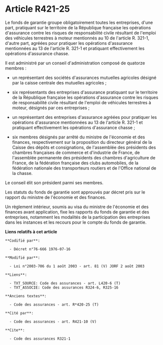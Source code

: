 # Article R421-25

Le fonds de garantie groupe obligatoirement toutes les entreprises, d'une part, pratiquant sur le territoire de la République
française les opérations d'assurance contre les risques de responsabilité civile résultant de l'emploi des véhicules
terrestres à moteur mentionnés au 10 de l'article R. 321-1, d'autre part, agréées pour pratiquer les opérations d'assurance
mentionnées au 13 de l'article R. 321-1 et pratiquant effectivement les opérations d'assurance chasse.

Il est administré par un conseil d'administration composé de quatorze membres :

- un représentant des sociétés d'assurances mutuelles agricoles désigné par la caisse centrale des mutuelles agricoles ;

- six représentants des entreprises d'assurance pratiquant sur le territoire de la République française les opérations
d'assurance contre les risques de responsabilité civile résultant de l'emploi de véhicules terrestres à moteur, désignés par
ces entreprises ;

- un représentant des entreprises d'assurance agréées pour pratiquer les opérations d'assurance mentionnées au 13 de
l'article R. 321-1 et pratiquant effectivement les opérations d'assurance chasse ;

- six membres désignés par arrêté du ministre de l'économie et des finances, respectivement sur la proposition du directeur
général de la Caisse des dépôts et consignations, de l'assemblée des présidents des chambres françaises de commerce et
d'industrie de France, de l'assemblée permanente des présidents des chambres d'agriculture de France, de la fédération
française des clubs automobiles, de la fédération nationale des transporteurs routiers et de l'Office national de la chasse.

Le conseil élit son président parmi ses membres.

Les statuts du fonds de garantie sont approuvés par décret pris sur le rapport du ministre de l'économie et des finances.

Un règlement intérieur, soumis au visa du ministre de l'économie et des finances avant application, fixe les rapports du
fonds de garantie et des entreprises, notamment les modalités de la participation des entreprises dans les instances et les
recours pour le compte du fonds de garantie.

**Liens relatifs à cet article**

	**Codifié par**:

	  - Décret n°76-666 1976-07-16

	**Modifié par**:

	  - Loi n°2003-706 du 1 août 2003 - art. 81 (V) JORF 2 août 2003

	**Liens**:

	  - TXT_SOURCE: Code des assurances - art. L420-6 (T)
	  - TXT_ASSOCIE: Code des assurances R324-6, R325-16

	**Anciens textes**:

	  - Code des assurances - art. R*420-25 (T)

	**Cité par**:

	  - Code des assurances - art. R421-10 (V)

	**Cite**:

	  - Code des assurances R321-1
